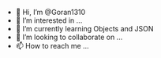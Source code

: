 - 👋 Hi, I’m @Goran1310
- 👀 I’m interested in ...
- 🌱 I’m currently learning Objects and JSON
- 💞️ I’m looking to collaborate on ...
- 📫 How to reach me ...

<!---
Goran1310/Goran1310 is a ✨ special ✨ repository because its `README.md` (this file) appears on your GitHub profile.
You can click the Preview link to take a look at your changes.
--->
